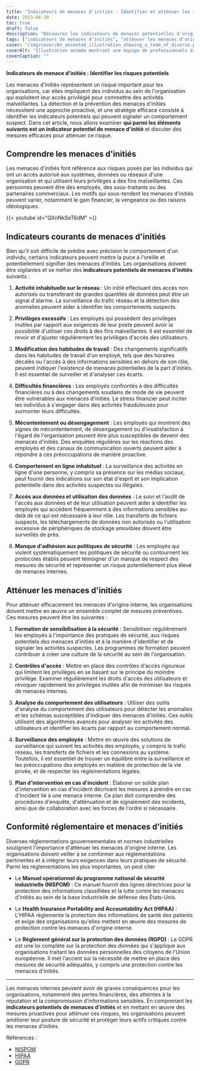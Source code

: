 ```yaml
---
title: "Indicateurs de menaces d'initiés : Identifier et atténuer les risques potentiels"
date: 2023-06-20
toc: true
draft: false
description: "Découvrez les indicateurs de menaces potentielles d'origine interne et les stratégies d'atténuation efficaces pour protéger la sécurité de votre organisation."
tags: ["indicateurs de menaces d'initiés", "atténuer les menaces d'origine interne", "risques potentiels", "cybersécurité", "la sécurité des données", "surveillance des employés", "les contrôles d'accès", "analyse du comportement des utilisateurs", "formation à la sensibilisation à la sécurité", "conformité réglementaire", "protection des données", "surveillance du réseau", "comportement des employés", "accès aux données", "activité inhabituelle du réseau", "changement des schémas de travail", "difficultés financières", "disgruntlement", "comportement en ligne", "politiques de sécurité", "incident response plan", "NISPOM", "HIPAA", "GDPR", "la gestion des risques", "détection des menaces", "atténuation des menaces d'origine interne", "accès privilégié", "comportement suspect", "prévention des menaces d'origine interne"]
cover: "/img/cover/An_animated_illustration_showing_a_team_of_diverse.png"
coverAlt: "Illustration animée montrant une équipe de professionnels divers discutant de cybersécurité, entourée de cadenas et d'icônes de bouclier."
coverCaption: ""
---
```


**Indicateurs de menace d'initiés : Identifier les risques potentiels**

Les menaces d'initiés représentent un risque important pour les organisations, car elles impliquent des individus au sein de l'organisation qui exploitent leur accès privilégié pour commettre des activités malveillantes. La détection et la prévention des menaces d'initiés nécessitent une approche proactive, et une stratégie efficace consiste à identifier les indicateurs potentiels qui peuvent signaler un comportement suspect. Dans cet article, nous allons examiner **qui parmi les éléments suivants est un indicateur potentiel de menace d'initié** et discuter des mesures efficaces pour atténuer ce risque.

## Comprendre les menaces d'initiés

Les menaces d'initiés font référence aux risques posés par les individus qui ont un accès autorisé aux systèmes, données ou réseaux d'une organisation et qui utilisent leurs privilèges à des fins malveillantes. Ces personnes peuvent être des employés, des sous-traitants ou des partenaires commerciaux. Les motifs qui sous-tendent les menaces d'initiés peuvent varier, notamment le gain financier, la vengeance ou des raisons idéologiques.

{{< youtube id="QXnNkSeT6dM" >}}

## Indicateurs courants de menaces d'initiés

Bien qu'il soit difficile de prédire avec précision le comportement d'un individu, certains indicateurs peuvent mettre la puce à l'oreille et potentiellement signifier des menaces d'initiés. Les organisations doivent être vigilantes et se méfier des **indicateurs potentiels de menaces d'initiés** suivants :

1. **Activité inhabituelle sur le réseau** : Un initié effectuant des accès non autorisés ou transférant de grandes quantités de données peut être un signal d'alarme. La surveillance du trafic réseau et la détection des anomalies peuvent aider à identifier les comportements suspects.

2. **Privilèges excessifs** : Les employés qui possèdent des privilèges inutiles par rapport aux exigences de leur poste peuvent avoir la possibilité d'utiliser ces droits à des fins malveillantes. Il est essentiel de revoir et d'ajuster régulièrement les privilèges d'accès des utilisateurs.

3. **Modification des habitudes de travail** : Des changements significatifs dans les habitudes de travail d'un employé, tels que des horaires décalés ou l'accès à des informations sensibles en dehors de son rôle, peuvent indiquer l'existence de menaces potentielles de la part d'initiés. Il est essentiel de surveiller et d'analyser ces écarts.

4. **Difficultés financières** : Les employés confrontés à des difficultés financières ou à des changements soudains de mode de vie peuvent être vulnérables aux menaces d'initiés. Le stress financier peut inciter les individus à s'engager dans des activités frauduleuses pour surmonter leurs difficultés.

5. **Mécontentement ou désengagement** : Les employés qui montrent des signes de mécontentement, de désengagement ou d'insatisfaction à l'égard de l'organisation peuvent être plus susceptibles de devenir des menaces d'initiés. Des enquêtes régulières sur les réactions des employés et des canaux de communication ouverts peuvent aider à répondre à ces préoccupations de manière proactive.

6. **Comportement en ligne inhabituel** : La surveillance des activités en ligne d'une personne, y compris sa présence sur les médias sociaux, peut fournir des indications sur son état d'esprit et son implication potentielle dans des activités suspectes ou illégales.

7. **Accès aux données et utilisation des données** : Le suivi et l'audit de l'accès aux données et de leur utilisation peuvent aider à identifier les employés qui accèdent fréquemment à des informations sensibles au-delà de ce qui est nécessaire à leur rôle. Les transferts de fichiers suspects, les téléchargements de données non autorisés ou l'utilisation excessive de périphériques de stockage amovibles doivent être surveillés de près.

8. **Manque d'adhésion aux politiques de sécurité** : Les employés qui violent systématiquement les politiques de sécurité ou contournent les protocoles établis peuvent témoigner d'un manque de respect des mesures de sécurité et représenter un risque potentiellement plus élevé de menaces internes.

## Atténuer les menaces d'initiés

Pour atténuer efficacement les menaces d'origine interne, les organisations doivent mettre en œuvre un ensemble complet de mesures préventives. Ces mesures peuvent être les suivantes :

1. **Formation de sensibilisation à la sécurité** : Sensibiliser régulièrement les employés à l'importance des pratiques de sécurité, aux risques potentiels des menaces d'initiés et à la manière d'identifier et de signaler les activités suspectes. Les programmes de formation peuvent contribuer à créer une culture de la sécurité au sein de l'organisation.

2. **Contrôles d'accès** : Mettre en place des contrôles d'accès rigoureux qui limitent les privilèges en se basant sur le principe du moindre privilège. Examiner régulièrement les droits d'accès des utilisateurs et révoquer rapidement les privilèges inutiles afin de minimiser les risques de menaces internes.

3. **Analyse du comportement des utilisateurs** : Utiliser des outils d'analyse du comportement des utilisateurs pour détecter les anomalies et les schémas susceptibles d'indiquer des menaces d'initiés. Ces outils utilisent des algorithmes avancés pour analyser les activités des utilisateurs et identifier les écarts par rapport au comportement normal.

4. **Surveillance des employés** : Mettre en œuvre des solutions de surveillance qui suivent les activités des employés, y compris le trafic réseau, les transferts de fichiers et les connexions au système. Toutefois, il est essentiel de trouver un équilibre entre la surveillance et les préoccupations des employés en matière de protection de la vie privée, et de respecter les réglementations légales.

5. **Plan d'intervention en cas d'incident** : Élaborer un solide plan d'intervention en cas d'incident décrivant les mesures à prendre en cas d'incident lié à une menace interne. Ce plan doit comprendre des procédures d'enquête, d'atténuation et de signalement des incidents, ainsi que de collaboration avec les forces de l'ordre si nécessaire.

## Conformité réglementaire et menaces d'initiés

Diverses réglementations gouvernementales et normes industrielles soulignent l'importance d'atténuer les menaces d'origine interne. Les organisations doivent veiller à se conformer aux réglementations pertinentes et à intégrer leurs exigences dans leurs pratiques de sécurité. Parmi les réglementations les plus importantes, on peut citer

- Le **Manuel opérationnel du programme national de sécurité industrielle (NISPOM)** : Ce manuel fournit des lignes directrices pour la protection des informations classifiées et la lutte contre les menaces d'initiés au sein de la base industrielle de défense des États-Unis.

- Le **Health Insurance Portability and Accountability Act (HIPAA)** : L'HIPAA réglemente la protection des informations de santé des patients et exige des organisations qu'elles mettent en œuvre des mesures de protection contre les menaces d'origine interne.

- Le **Règlement général sur la protection des données (RGPD)** : Le GDPR est une loi complète sur la protection des données qui s'applique aux organisations traitant les données personnelles des citoyens de l'Union européenne. Il met l'accent sur la nécessité de mettre en place des mesures de sécurité adéquates, y compris une protection contre les menaces d'initiés.

______

Les menaces internes peuvent avoir de graves conséquences pour les organisations, notamment des pertes financières, des atteintes à la réputation et la compromission d'informations sensibles. En comprenant les **indicateurs potentiels de menaces d'initiés** et en mettant en œuvre des mesures proactives pour atténuer ces risques, les organisations peuvent améliorer leur posture de sécurité et protéger leurs actifs critiques contre les menaces d'initiés.

Références :
- [NISPOM](https://www.federalregister.gov/documents/2020/12/21/2020-27698/national-industrial-security-program-operating-manual-nispom)
- [HIPAA](https://www.hhs.gov/hipaa/index.html)
- [GDPR](https://eur-lex.europa.eu/eli/reg/2016/679/oj)
